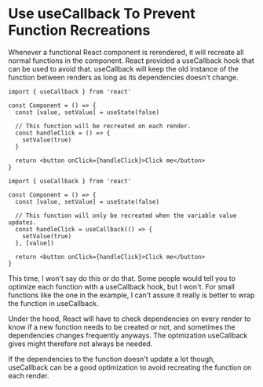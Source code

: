 # Use useCallback To Prevent Function Recreations

Whenever a functional React component is rerendered, it will recreate all normal functions in the component. React provided a useCallback hook that can be used to avoid that. useCallback will keep the old instance of the function between renders as long as its dependencies doesn't change.

```
import { useCallback } from 'react'

const Component = () => {
  const [value, setValue] = useState(false)

  // This function will be recreated on each render.
  const handleClick = () => {
    setValue(true)
  }

  return <button onClick={handleClick}>Click me</button>
}
```
```
import { useCallback } from 'react'

const Component = () => {
  const [value, setValue] = useState(false)

  // This function will only be recreated when the variable value updates.
  const handleClick = useCallback(() => {
    setValue(true)
  }, [value])

  return <button onClick={handleClick}>Click me</button>
}
```

This time, I won't say do this or do that. Some people would tell you to optimize each function with a useCallback hook, but I won't. For small functions like the one in the example, I can't assure it really is better to wrap the function in useCallback.

Under the hood, React will have to check dependencies on every render to know if a new function needs to be created or not, and sometimes the dependencies changes frequently anyways. The optmization useCallback gives might therefore not always be needed.

If the dependencies to the function doesn't update a lot though, useCallback can be a good optimization to avoid recreating the function on each render.
